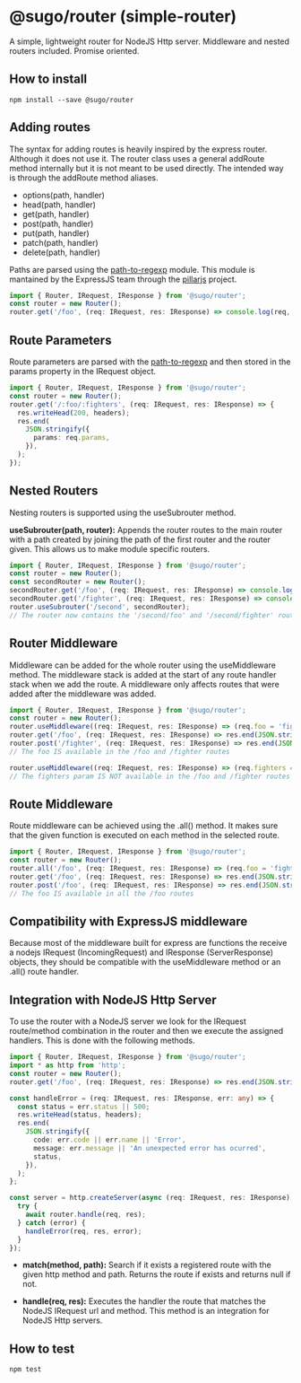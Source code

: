 # @sugo/router (simple-router)

A simple, lightweight router for NodeJS Http server. Middleware and nested routers included. Promise oriented.

## **How to install**

```shell
npm install --save @sugo/router
```

## **Adding routes**

The syntax for adding routes is heavily inspired by the express router. Although it does not use it. The router class uses a general addRoute method internally but it is not meant to be used directly. The intended way is through the addRoute method aliases.

- options(path, handler)
- head(path, handler)
- get(path, handler)
- post(path, handler)
- put(path, handler)
- patch(path, handler)
- delete(path, handler)

Paths are parsed using the [path-to-regexp](https://github.com/pillarjs/path-to-regexp) module. This module is mantained by the ExpressJS team through the [pillarjs](https://github.com/pillarjs/) project.

```typescript
import { Router, IRequest, IResponse } from '@sugo/router';
const router = new Router();
router.get('/foo', (req: IRequest, res: IResponse) => console.log(req, res));
```

## **Route Parameters**

Route parameters are parsed with the [path-to-regexp](https://github.com/pillarjs/path-to-regexp) and then stored in the params property in the IRequest object.

```typescript
import { Router, IRequest, IResponse } from '@sugo/router';
const router = new Router();
router.get('/:foo/:fighters', (req: IRequest, res: IResponse) => {
  res.writeHead(200, headers);
  res.end(
    JSON.stringify({
      params: req.params,
    }),
  );
});
```

## **Nested Routers**

Nesting routers is supported using the useSubrouter method.

**useSubrouter(path, router):** Appends the router routes to the main router with a path created by joining the path of the first router and the router given. This allows us to make module specific routers.

```typescript
import { Router, IRequest, IResponse } from '@sugo/router';
const router = new Router();
const secondRouter = new Router();
secondRouter.get('/foo', (req: IRequest, res: IResponse) => console.log(req, res));
secondRouter.get('/fighter', (req: IRequest, res: IResponse) => console.log(req, res));
router.useSubrouter('/second', secondRouter);
// The router now contains the '/second/foo' and '/second/fighter' routes
```

## **Router Middleware**

Middleware can be added for the whole router using the useMiddleware method. The middleware stack is added at the start of any route handler stack when we add the route. A middleware only affects routes that were added after the middleware was added.

```typescript
import { Router, IRequest, IResponse } from '@sugo/router';
const router = new Router();
router.useMiddleware((req: IRequest, res: IResponse) => (req.foo = 'fighters'));
router.get('/foo', (req: IRequest, res: IResponse) => res.end(JSON.stringify({ foo: req.foo })));
router.post('/fighter', (req: IRequest, res: IResponse) => res.end(JSON.stringify({ foo: req.foo })));
// The foo IS available in the /foo and /fighter routes

router.useMiddleware((req: IRequest, res: IResponse) => (req.fighters = true));
// The fighters param IS NOT available in the /foo and /fighter routes
```

## **Route Middleware**

Route middleware can be achieved using the .all() method. It makes sure that the given function is executed on each method in the selected route.

```typescript
import { Router, IRequest, IResponse } from '@sugo/router';
const router = new Router();
router.all('/foo', (req: IRequest, res: IResponse) => (req.foo = 'fighters'));
router.get('/foo', (req: IRequest, res: IResponse) => res.end(JSON.stringify({ foo: req.foo })));
router.post('/foo', (req: IRequest, res: IResponse) => res.end(JSON.stringify({ foo: req.foo })));
// The foo IS available in all the /foo routes
```

## **Compatibility with ExpressJS middleware**

Because most of the middleware built for express are functions the receive a nodejs IRequest (IncomingRequest) and IResponse (ServerResponse) objects, they should be compatible with the useMiddleware method or an .all() route handler.

## **Integration with NodeJS Http Server**

To use the router with a NodeJS server we look for the IRequest route/method combination in the router and then we execute the assigned handlers. This is done with the following methods.

```typescript
import { Router, IRequest, IResponse } from '@sugo/router';
import * as http from 'http';
const router = new Router();
router.get('/foo', (req: IRequest, res: IResponse) => res.end(JSON.stringify({ success: true })));

const handleError = (req: IRequest, res: IResponse, err: any) => {
  const status = err.status || 500;
  res.writeHead(status, headers);
  res.end(
    JSON.stringify({
      code: err.code || err.name || 'Error',
      message: err.message || 'An unexpected error has ocurred',
      status,
    }),
  );
};

const server = http.createServer(async (req: IRequest, res: IResponse) => {
  try {
    await router.handle(req, res);
  } catch (error) {
    handleError(req, res, error);
  }
});
```

- **match(method, path):** Search if it exists a registered route with the given http method and path. Returns the route if exists and returns null if not.

- **handle(req, res):** Executes the handler the route that matches the NodeJS IRequest url and method. This method is an integration for NodeJS Http servers.

## **How to test**

```shell
npm test
```
